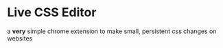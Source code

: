 # Live CSS Editor

a __very__ simple chrome extension to make small, persistent css changes on websites
